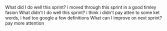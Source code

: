 What did I do well this sprint? i moved through this sprint in a good timley fasion 
 What didn't I do well this sprint? i think i didn't pay atten to some ket words, i had too google a few definitions
 What can I improve on next sprint? pay more attention